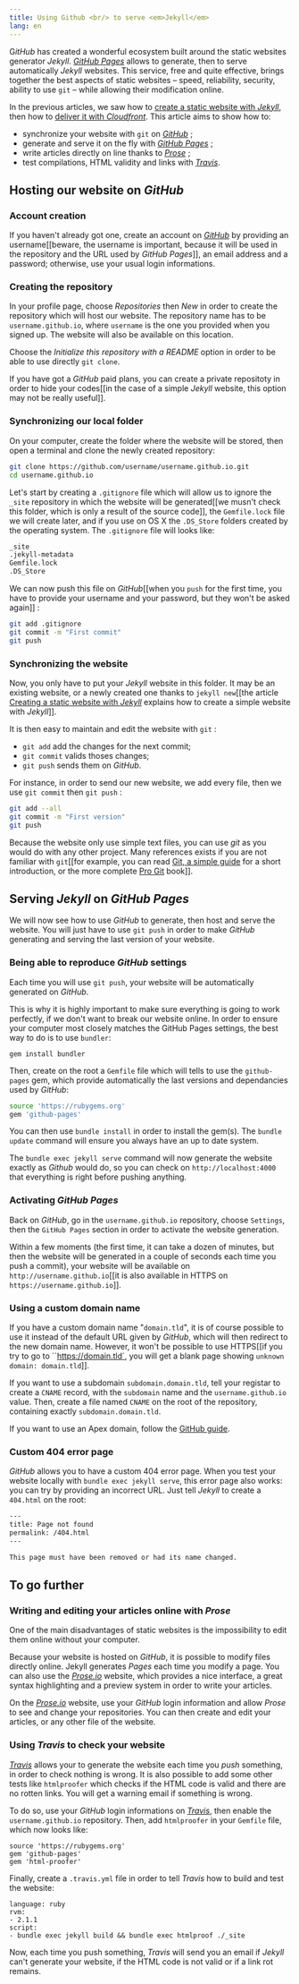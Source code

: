 ```yaml
---
title: Using Github <br/> to serve <em>Jekyll</em>
lang: en
---
```


G*itHub* has created a wonderful ecosystem built around the static websites generator *Jekyll*. *[GitHub Pages](https://pages.github.com/)* allows to generate, then to serve automatically *Jekyll* websites. This service, free and quite effective, brings together the best aspects of static websites – speed, reliability, security, ability to use `git` – while allowing their modification online.

In the previous articles, we saw how to [create a static website with *Jekyll*]({{site.base}}/static-website-with-jekyll/), then how to [deliver it with *Cloudfront*]({{site.base}}/website-delivery-with-cloudfront/). This article aims to show how to:

* synchronize your website with `git` on [*GitHub*](https://github.com/) ;
* generate and serve it on the fly with [*GitHub Pages*](https://pages.github.com/) ;
* write articles directly on line thanks to [*Prose*](http://prose.io/) ;
* test compilations, HTML validity and links with [*Travis*](https://travis-ci.org/).


## Hosting our website on *GitHub*

### Account creation
If you haven't already got one, create an account on [*GitHub*](https://github.com/) by providing an username[[beware, the username is important, because it will be used in the repository and the URL used by *GitHub Pages*]], an email address and a password; otherwise, use your usual login informations.

### Creating the repository
In your profile page, choose *Repositories* then *New* in order to create the repository which will host our website. The repository name has to be `username.github.io`, where `username` is the one you provided when you signed up. The website will also be available on this location.

Choose the *Initialize this repository with a README* option in order to be able to use directly `git clone`.

If you have got a *GitHub* paid plans, you can create a private repositoty in order to hide your codes[[in the case of a simple *Jekyll* website, this option may not be really useful]].

### Synchronizing our local folder
On your computer, create the folder where the website will be stored, then open a terminal and clone the newly created repository:

```bash
git clone https://github.com/username/username.github.io.git
cd username.github.io
```

Let's start by creating a `.gitignore` file which will allow us to ignore the `_site` repository in which the website will be generated[[we musn't check this folder, which is only a result of the source code]], the `Gemfile.lock` file we will create later, and if you use on OS X the `.DS_Store` folders created by the operating system. The `.gitignore` file will looks like:

```bash
_site
.jekyll-metadata
Gemfile.lock
.DS_Store
```

We can now push this file on *GitHub*[[when you `push` for the first time, you have to provide your username and your password, but they won't be asked again]] :

```bash
git add .gitignore
git commit -m "First commit"
git push
```

### Synchronizing the website
Now, you only have to put your *Jekyll* website in this folder. It may be an existing website, or a newly created one thanks to `jekyll new`[[the article [Creating a static website with *Jekyll*]({{site.base}}/static-website-with-jekyll/) explains how to create a simple website with *Jekyll*]].

It is then easy to maintain and edit the website with `git` :

* `git add` add the changes for the next commit;
* `git commit` valids thoses changes;
* `git push` sends them on *GitHub*.

For instance, in order to send our new website, we add every file, then we use  `git commit` then `git push` :

```bash
git add --all
git commit -m "First version"
git push
```

Because the website only use simple text files, you can use *git* as you would do with any other project. Many references exists if you are not familiar with `git`[[for example, you can read [Git, a simple guide](http://rogerdudler.github.io/git-guide/) for a short introduction, or the more complete [Pro Git](http://git-scm.com/book) book]].

## Serving *Jekyll* on *GitHub Pages*

We will now see how to use *GitHub* to generate, then host and serve the website. You will just have to use `git push` in order to make *GitHub* generating and serving the last version of your website.


### Being able to reproduce *GitHub* settings
Each time you will use `git push`, your website will be automatically generated on *GitHub*.

This is why it is highly important to make sure everything is going to work perfectly, if we don't want to break our website online. In order to ensure your computer most closely matches the GitHub Pages settings, the best way to do is to use `bundler`:

```
gem install bundler
```

Then, create on the root a `Gemfile` file which will tells to use the `github-pages` gem, which provide automatically the last versions and dependancies used by *GitHub*:

```bash
source 'https://rubygems.org'
gem 'github-pages'
```

You can then use `bundle install` in order to install the gem(s). The `bundle update` command will ensure you always have an up to date system.

The `bundle exec jekyll serve` command will now generate the website exactly as *Github* would do, so you can check on `http://localhost:4000` that everything is right before pushing anything.

### Activating *GitHub Pages*
Back on *GitHub*, go in the `username.github.io` repository, choose `Settings`, then the `GitHub Pages` section in order to activate the website generation.

Within a few moments (the first time, it can take a dozen of minutes, but then the website will be generated in a couple of seconds each time you push a commit), your website will be available on `http://username.github.io`[[it is also available in HTTPS on `https://username.github.io`]].

### Using a custom domain name
If you have a custom domain name "`domain.tld`", it is of course possible to use it instead of the default URL given by *GitHub*, which will then redirect to the new domain name. However, it won't be possible to use HTTPS[[if you try to go to ``https://domain.tld`, you will get a blank page showing `unknown domain: domain.tld`]].

If you want to use a subdomain `subdomain.domain.tld`, tell your registar to create a `CNAME` record, with the `subdomain` name and the `username.github.io` value. Then, create a file named `CNAME` on the root of the repository, containing exactly `subdomain.domain.tld`.

If you want to use an Apex domain, follow the [GitHub guide](https://help.github.com/articles/about-custom-domains-for-github-pages-sites).

### Custom 404 error page
*GitHub* allows you to have a custom 404 error page. When you test your website locally with `bundle exec jekyll serve`, this error page also works: you can try by providing an incorrect URL. Just tell *Jekyll* to create a `404.html` on the root:

```html
---
title: Page not found
permalink: /404.html
---

This page must have been removed or had its name changed.
```

## To go further

### Writing and editing your articles online with *Prose*
One of the main disadvantages of static websites is the impossibility to edit them online without your computer.

Because your website is hosted on *GitHub*, it is possible to modify files directly online. Jekyll generates *Pages* each time you modify a page. You can also use the *[Prose.io](http://prose.io/)* website, which provides a nice interface, a great syntax highlighting and a preview system in order to write your articles.

On the *[Prose.io](http://prose.io/)* website, use your *GitHub* login information and allow *Prose* to see and change your repositories. You can then create and edit your articles, or any other file of the website.

### Using *Travis* to check your website

*[Travis](https://travis-ci.org/)* allows your to generate the website each time you *push* something, in order to check nothing is wrong. It is also possible to add some other tests like `htmlproofer` which checks if the HTML code is valid and there are no rotten links. You will get a warning email if something is wrong.

To do so, use your *GitHub* login informations on *[Travis](https://travis-ci.org/)*, then enable the `username.github.io` repository. Then, add `htmlproofer` in your `Gemfile` file, which now looks like:

```
source 'https://rubygems.org'
gem 'github-pages'
gem 'html-proofer'
```

Finally, create a `.travis.yml` file in order to tell *Travis* how to build and test the website:

```
language: ruby
rvm:
- 2.1.1
script:
- bundle exec jekyll build && bundle exec htmlproof ./_site
```

Now, each time you push something, *Travis* will send you an email if *Jekyll* can't generate your website, if the HTML code is not valid or if a link rot remains.


